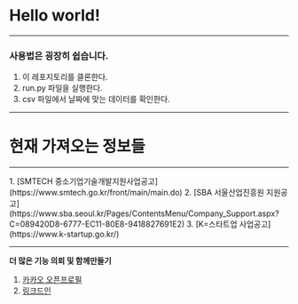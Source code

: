 <h1> Hello world! </h1>
<hr />
<h3>사용법은 굉장히 쉽습니다.</h3>
<ol>
<li>이 레포지토리를 클론한다.</li>
<li>run.py 파일을 실행한다.</li>
<li>csv 파일에서 날짜에 맞는 데이터를 확인한다.</li>
</ol>
<hr />

<h1>현재 가져오는 정보들</h1>
<hr />
1. [SMTECH 중소기업기술개발지원사업공고](https://www.smtech.go.kr/front/main/main.do)
2. [SBA 서울산업진흥원 지원공고](https://www.sba.seoul.kr/Pages/ContentsMenu/Company_Support.aspx?C=089420D8-6777-EC11-80E8-9418827691E2)
3. [K=스타트업 사업공고](https://www.k-startup.go.kr/)
<hr />

<b>더 많은 기능 의뢰 및 함께만들기</b><br />
1. [카카오 오픈프로필](https://open.kakao.com/me/funco)
2. [링크드인](https://www.linkedin.com/in/funco247)
